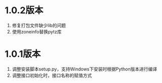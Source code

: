 # 1.0.2版本

1. 修复打包文件缺少lib的问题
2. 使用zoneinfo替换pytz库

# 1.0.1版本

1. 调整安装脚本setup.py，支持Windows下安装时根据Python版本进行编译
2. 调整接口初始化时，接口名称的赋值方式
